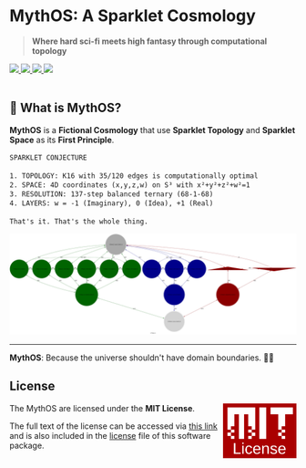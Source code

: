 # MythOS: A Sparklet Cosmology

> **Where hard sci-fi meets high fantasy through computational topology**

<a href="https://github.com/cilang/mythos/issues">
  <img src="https://img.shields.io/github/issues/cilang/mythos">
</a>
<a href="https://github.com/cilang/mythos/network">
  <img src="https://img.shields.io/github/forks/cilang/mythos">
</a>
<a href="https://github.com/cilang/mythos/stargazers">
  <img src="https://img.shields.io/github/stars/cilang/mythos">
</a>
<a href="https://github.com/cilang/mythos/blob/main/license">
  <img src="https://img.shields.io/github/license/cilang/mythos">
</a>
<br>
<br>

## 🎯 What is MythOS?

**MythOS** is a **Fictional Cosmology** that use **Sparklet Topology** and **Sparklet Space** as its **First Principle**.

```
SPARKLET CONJECTURE

1. TOPOLOGY: K16 with 35/120 edges is computationally optimal
2. SPACE: 4D coordinates (x,y,z,w) on S³ with x²+y²+z²+w²=1  
3. RESOLUTION: 137-step balanced ternary (68-1-68)
4. LAYERS: w = -1 (Imaginary), 0 (Idea), +1 (Real)

That's it. That's the whole thing.
```

![Image](src/specs/sparklet/sparklet.svg)


---

**MythOS**: Because the universe shouldn't have domain boundaries. 🚀✨

## License

<a href="https://opensource.org/licenses/MIT">
  <img align="right" height="96" alt="MIT License" src="meta/shared/mit-license.png" />
</a>

The MythOS are licensed under the **MIT License**.

The full text of the license can be accessed via [this link](https://opensource.org/licenses/MIT) and is also included in the [license](LICENCE) file of this software package.
